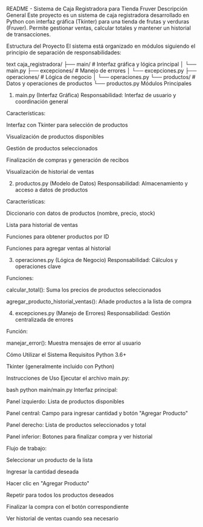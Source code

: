 README - Sistema de Caja Registradora para Tienda Fruver
Descripción General
Este proyecto es un sistema de caja registradora desarrollado en Python con interfaz gráfica (Tkinter) para una tienda de frutas y verduras (Fruver). Permite gestionar ventas, calcular totales y mantener un historial de transacciones.

Estructura del Proyecto
El sistema está organizado en módulos siguiendo el principio de separación de responsabilidades:

text
caja_registradora/
├── main/                 # Interfaz gráfica y lógica principal
│   └── main.py
├── excepciones/          # Manejo de errores
│   └── excepciones.py
├── operaciones/          # Lógica de negocio
│   └── operaciones.py
└── productos/           # Datos y operaciones de productos
    └── productos.py
Módulos Principales
1. main.py (Interfaz Gráfica)
Responsabilidad: Interfaz de usuario y coordinación general

Características:

Interfaz con Tkinter para selección de productos

Visualización de productos disponibles

Gestión de productos seleccionados

Finalización de compras y generación de recibos

Visualización de historial de ventas

2. productos.py (Modelo de Datos)
Responsabilidad: Almacenamiento y acceso a datos de productos

Características:

Diccionario con datos de productos (nombre, precio, stock)

Lista para historial de ventas

Funciones para obtener productos por ID

Funciones para agregar ventas al historial

3. operaciones.py (Lógica de Negocio)
Responsabilidad: Cálculos y operaciones clave

Funciones:

calcular_total(): Suma los precios de productos seleccionados

agregar_producto_historial_ventas(): Añade productos a la lista de compra

4. excepciones.py (Manejo de Errores)
Responsabilidad: Gestión centralizada de errores

Función:

manejar_error(): Muestra mensajes de error al usuario

Cómo Utilizar el Sistema
Requisitos
Python 3.6+

Tkinter (generalmente incluido con Python)

Instrucciones de Uso
Ejecutar el archivo main.py:

bash
python main/main.py
Interfaz principal:

Panel izquierdo: Lista de productos disponibles

Panel central: Campo para ingresar cantidad y botón "Agregar Producto"

Panel derecho: Lista de productos seleccionados y total

Panel inferior: Botones para finalizar compra y ver historial

Flujo de trabajo:

Seleccionar un producto de la lista

Ingresar la cantidad deseada

Hacer clic en "Agregar Producto"

Repetir para todos los productos deseados

Finalizar la compra con el botón correspondiente

Ver historial de ventas cuando sea necesario